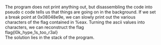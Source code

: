 
The program does not print anything out, but disassembling the code into pseudo c code
tells us that things are going on in the background. If we set a break point at 0x08048e9e,
we can slowly print out the various characters of the flag contained in %eax. Turning the ascii values
into characters, we can reconstruct the flag
<br>
flag{l0k_hype_1s_too_r3al}
<br>The solution lies in the stack of the program.
